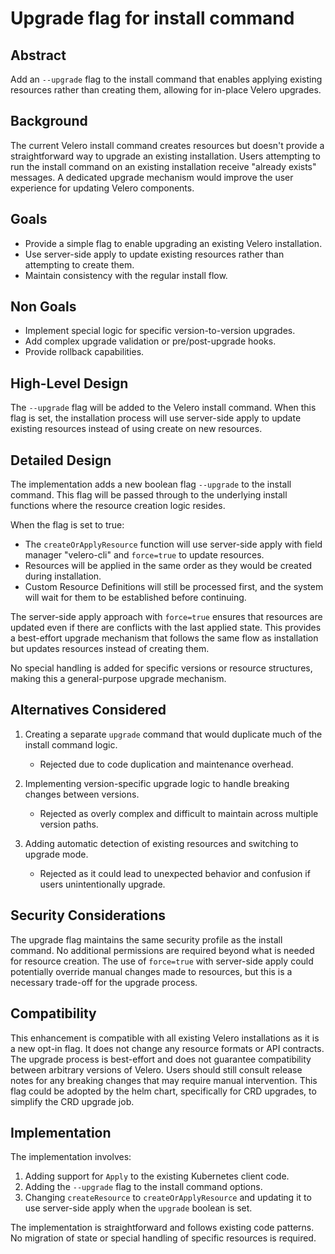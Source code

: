 # Upgrade flag for install command

## Abstract
Add an `--upgrade` flag to the install command that enables applying existing resources rather than creating them, allowing for in-place Velero upgrades.

## Background
The current Velero install command creates resources but doesn't provide a straightforward way to upgrade an existing installation.
Users attempting to run the install command on an existing installation receive "already exists" messages.
A dedicated upgrade mechanism would improve the user experience for updating Velero components.

## Goals
- Provide a simple flag to enable upgrading an existing Velero installation.
- Use server-side apply to update existing resources rather than attempting to create them.
- Maintain consistency with the regular install flow.

## Non Goals
- Implement special logic for specific version-to-version upgrades.
- Add complex upgrade validation or pre/post-upgrade hooks.
- Provide rollback capabilities.

## High-Level Design
The `--upgrade` flag will be added to the Velero install command.
When this flag is set, the installation process will use server-side apply to update existing resources instead of using create on new resources.

## Detailed Design
The implementation adds a new boolean flag `--upgrade` to the install command.
This flag will be passed through to the underlying install functions where the resource creation logic resides.

When the flag is set to true:
- The `createOrApplyResource` function will use server-side apply with field manager "velero-cli" and `force=true` to update resources.
- Resources will be applied in the same order as they would be created during installation.
- Custom Resource Definitions will still be processed first, and the system will wait for them to be established before continuing.

The server-side apply approach with `force=true` ensures that resources are updated even if there are conflicts with the last applied state.
This provides a best-effort upgrade mechanism that follows the same flow as installation but updates resources instead of creating them.

No special handling is added for specific versions or resource structures, making this a general-purpose upgrade mechanism.

## Alternatives Considered
1. Creating a separate `upgrade` command that would duplicate much of the install command logic.
   - Rejected due to code duplication and maintenance overhead.

2. Implementing version-specific upgrade logic to handle breaking changes between versions.
   - Rejected as overly complex and difficult to maintain across multiple version paths.

3. Adding automatic detection of existing resources and switching to upgrade mode.
   - Rejected as it could lead to unexpected behavior and confusion if users unintentionally upgrade.

## Security Considerations
The upgrade flag maintains the same security profile as the install command.
No additional permissions are required beyond what is needed for resource creation.
The use of `force=true` with server-side apply could potentially override manual changes made to resources, but this is a necessary trade-off for the upgrade process.

## Compatibility
This enhancement is compatible with all existing Velero installations as it is a new opt-in flag.
It does not change any resource formats or API contracts.
The upgrade process is best-effort and does not guarantee compatibility between arbitrary versions of Velero.
Users should still consult release notes for any breaking changes that may require manual intervention.
This flag could be adopted by the helm chart, specifically for CRD upgrades, to simplify the CRD upgrade job.

## Implementation
The implementation involves:
1. Adding support for `Apply` to the existing Kubernetes client code.
1. Adding the `--upgrade` flag to the install command options.
1. Changing `createResource` to `createOrApplyResource` and updating it to use server-side apply when the `upgrade` boolean is set.

The implementation is straightforward and follows existing code patterns.
No migration of state or special handling of specific resources is required.
